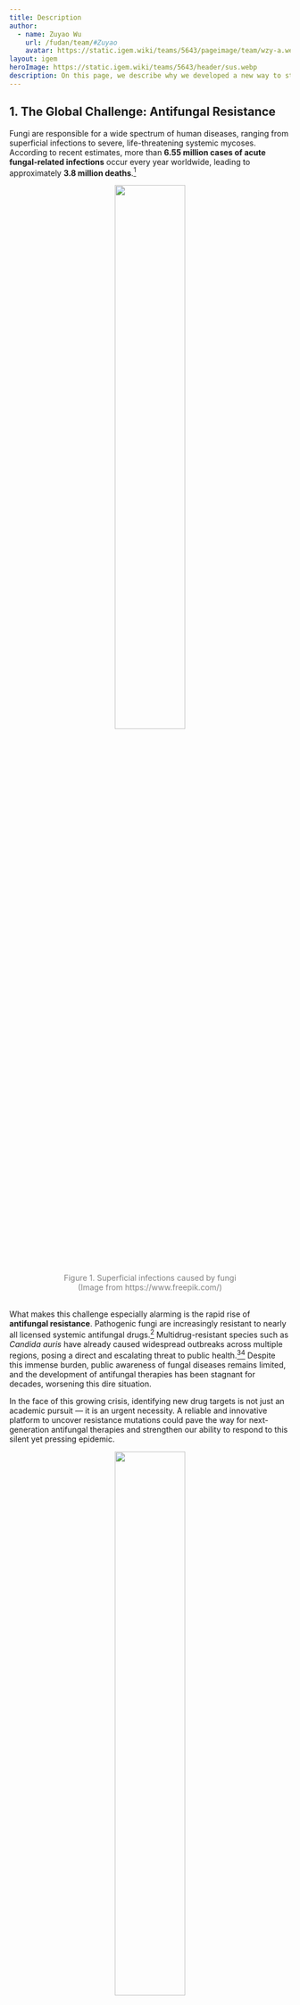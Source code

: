 ```yaml
---
title: Description
author:
  - name: Zuyao Wu
    url: /fudan/team/#Zuyao
    avatar: https://static.igem.wiki/teams/5643/pageimage/team/wzy-a.webp
layout: igem
heroImage: https://static.igem.wiki/teams/5643/header/sus.webp
description: On this page, we describe why we developed a new way to study microbial evolution.
---
```


## 1. The Global Challenge: Antifungal Resistance

Fungi are responsible for a wide spectrum of human diseases, ranging from superficial infections to severe, life-threatening systemic mycoses. According to recent estimates, more than **6.55 million cases of acute fungal-related infections** occur every year worldwide, leading to approximately **3.8 million deaths**.[^1]

<div style="text-align: center;" id="fig1">
    <img src="https://static.igem.wiki/teams/5643/pageimage/description/fig-1-fungal-infection.webp" style="width:50%"/>
    <div>
        <span style="color:gray">Figure 1. Superficial infections caused by fungi<br>
(Image from https://www.freepik.com/) </span>
        <br><br>
    </div>
</div>


What makes this challenge especially alarming is the rapid rise of **antifungal resistance**. Pathogenic fungi are increasingly resistant to nearly all licensed systemic antifungal drugs.[^2] Multidrug-resistant species such as *Candida auris* have already caused widespread outbreaks across multiple regions, posing a direct and escalating threat to public health.[^3][^4] Despite this immense burden, public awareness of fungal diseases remains limited, and the development of antifungal therapies has been stagnant for decades, worsening this dire situation.

In the face of this growing crisis, identifying new drug targets is not just an academic pursuit — it is an urgent necessity. A reliable and innovative platform to uncover resistance mutations could pave the way for next-generation antifungal therapies and strengthen our ability to respond to this silent yet pressing epidemic.

<div style="text-align: center;" id="fig2">
    <img src="https://static.igem.wiki/teams/5643/pageimage/description/antifungal-resistance.webp" style="width:50%"/>
    <div>
        <span style="color:gray">Figure 2. Antifungal Resistance<br>
(Image from https://www.freepik.com/) </span>
        <br><br>
    </div>
</div>


## 2. Current Limitations in Drug Target Discovery

Although the urgency of developing new antifungal strategies is clear, current approaches to identifying drug resistance mutations remain deeply limited. Most existing methods are **retrospective and static** which rely on analyzing clinical isolates or endpoint samples. These methods struggle with distinguishing the truly causative gene mutations for resistance versus incidental; face high computational demands and time burdens for sample preparation, sequencing, and analysis; lack standardized protocols for comparing results across labs or conditions. As a result, the most crucial aspect of resistance — **how it develops over time within populations** — remains largely invisible.[^5]

Taken together, these shortcomings demonstrate the need for a **new kind of platform**: one that is standardized, dynamic, and able to directly track resistance mutations in real time. Such a system would not only allow us to identify resistance earlier but also reveal the evolutionary pathways fungi take as they adapt, offering insights that static methods cannot provide.


## 3. Our Inspiration: From Multicellularity to Evolution

The turning point for our project came from an unexpected source of inspiration. While exploring literature on traceable evolution, one of our team members encountered the book *The Song of The Cell*[^6], which introduced the concept of **multicellularity as a visible form of short-term evolution**. This idea struck us profoundly. If multicellularity can make evolutionary change observable within the span of a few generations, perhaps it could also be used to track something as elusive and critical as the evolution of drug resistance. After all, fungi acquiring  resistance itself is an evolutionary process—fungal populations adapt to survive under drug pressure, and these adaptations leave a trail of mutations that, if properly recorded, could be studied in real time.



<div style="text-align: center;" id="fig3">
    <img src="https://static.igem.wiki/teams/5643/pageimage/description/fig2-the-song-of-the-cells.webp" style="width:80%"/>
    <div>
        <span style="color:gray">Figure 3. The inspiring page of the book <em>The Song of The Cell</em></span>
        <br><br>
    </div>
</div>

Intrigued by this possibility, we began tracing the origins of multicellular yeast research and were surprised to discover that it had strong ties to our own university. The pioneering work in this field was carried out by our alumnus **Kai Tong**, under the mentorship of Professor [Ratcliff](https://ratclifflab.biosci.gatech.edu/), a leading researcher in experimental evolution. When we reached out to them, they not only affirmed the novelty of our idea but also encouraged us that such a system could indeed be feasible. Their guidance and enthusiasm gave us the confidence to move forward.

This was the moment when a conceptual link turned into a concrete plan. We realized that by leveraging synthetic biology tools to engineer multicellular yeast as a living recorder, we could capture the evolutionary trajectory of antifungal resistance. From that moment, our project was born: building a platform that transforms the study of resistance from static snapshots into **dynamic, observable evolution in action**.


## 4. Our Solution: *DR. sTraTeGY*

This led the Fudan iGEM 2025 team to create *DR. sTraTeGY* (**Drug Resistance mutation Tracking Technology based on Grape Yeast**), an innovative platform to track the evolutionary dynamics of fungal resistance.

Our project uses a novel chassis organism, the multicellular **“Grape Yeast”**. Unlike traditional unicellular systems, Grape Yeast provides a structured, programmable arena where spatial organization and cell differentiation make evolutionary processes directly observable.

<div style="text-align: center;" id="fig4">
    <img src="https://static.igem.wiki/teams/5643/pageimage/description/wiki-logo-1.webp" style="width:50%"/>
    <div>
        <span style="color:gray">Figure 4. Our logo</span>
        <br><br>
    </div>
</div>

Building on this chassis, we developed two key modules: the **Timer**, which traces cell lineage and developmental history, and the **Recorder**, which inscribes the genetic footprint of evolutionary pressures. Together, they shift resistance research from static snapshots to a **dynamic, unfolding narrative**.

Through this design, our aim is to move beyond retrospective analysis and establish a system that not only tracks the resistance mutations but also visualizes the trajectories. Ultimately, *DR. sTraTeGY* offers a new framework to confront the global crisis of antifungal resistance—capturing fungal evolution, inspiring future research to build upon this new chassis and guiding the development of next-generation therapies.

Learn more about the design and construction of *DR. sTraTeGY* on our [Design](/design/) page.


## 5. From Wet-Lab to Dry-Lab: Model Integration

While the Grape Yeast chassis gives us a powerful biological platform to observe resistance in real time, experimental work alone is not enough. To systematically explore evolutionary dynamics and guide our design choices, we built a complementary computational tool: **YeastVerse**. This modeling platform was developed to bridge the wet lab and the dry lab, enabling us to simulate yeast behavior across diverse environmental conditions before committing resources to experiments.

YeastVerse allows us to do several critical things. It can screen feasible parameter ranges, ensuring that the design of our constructs is realistic and efficient. It helps us validate promoter selection and expression strategies, confirming whether the biological mechanisms we propose are likely to work as intended. It also provides clear design guidelines for subsequent wet-lab experiments, reducing unnecessary trial-and-error and making our engineering cycle more efficient.

<div style="text-align: center;" id="fig5">
    <img src="https://static.igem.wiki/teams/5643/pageimage/description/yeastverse-1.webp" style="width:80%"/>
    <div>
        <span style="color:gray">Figure 5. Using YeastVerse to simulate the growth of multicellular yeast</span>
        <br><br>
    </div>
</div>

By combining experimental and computational perspectives, we ensure that *DR. sTraTeGY* is not only observable but also predictable. In doing so, we provide future researchers with a robust framework to study resistance dynamics and design their own interventions with greater confidence.

Explore more details about **YeastVerse** on our [Model](/model/) page.


## 6. Beyond the Lab: Inclusivity &amp; Diversity

Just as fungi adapt under relentless drug pressure, patients with fungal infections similarly endure survival pressures not only from the disease itself but also from the social environments that surround them. As we studied fungal resistance, we became increasingly aware that those living with fungal infections often face challenges that go far beyond the biological disease itself. Many patients shared experiences of being **misunderstood, judged, or stigmatized** because of their condition. 

This observation reminds us that resilience is not merely a biological phenomenon but also a profoundly human one—shaped by systems that can either support or stigmatize. Guided by this perspective, our project seeks to remain rooted in laboratory research while staying connected to the lived experiences of the people it ultimately serves.

In response, we designed an outreach program that placed **inclusivity at its center**. We experimented with sensory-friendly and creative research methods that allowed participants to express what is often difficult to articulate in words. Through [participatory mapping](/Inclusivity/), patients, elderly participants, and transplant recipients used drawings, colors, and metaphors to reflect on their lived experiences. By employing approaches such as **PhotoVoice** and the **Science of Healing**, we invited participants to act as both contributors and "artists", giving them visibility and a stronger sense of agency.

<div style="text-align: center;" id="fig6">
    <img src="https://static.igem.wiki/teams/5643/pageimage/inclusivity/inclusivecharity.webp" style="width:100%"/>
    <div>
        <span style="color:gray">Figure 6. A glimpse into our Inclusivity activities</span>
        <br><br>
    </div>
</div>

These activities did more than document perspectives—they created spaces for dialogue,brought people together and opened channels for mutual understanding.  Just as we aim to track resistance evolution in real time, we also strive to make sure that those affected by fungal infections are seen and heard in real life. We believe that a scientific platform addressing antifungal resistance must also reflect the values of equity, respect, and shared humanity.

Discover vivid stories of our [Inclusivity](/Inclusivity/) activities.


## 7. Conclusion

Our project, *DR. sTraTeGY*, is more than a technological advancement - is our response to one of the most urgent yet underappreciated challenges in global health. The innovation of this project lies in the synergistic combination of its modules, making it a comprehensive tool that is far greater than the sum of its parts. By engineering the **Grape Yeast** as a multicellular chassis, and equipping it with the **Timer** and **Recorder** modules, we have created a living platform capable of transforming resistance research from static, retrospective analysis into real-time, observable evolution. This shift allows us not only to track resistance mutations but also to anticipate their trajectories, paving the way for the discovery of new antifungal targets and strategies.

Yet our vision extends beyond the laboratory. Through **YeastVerse**, our integrated computational model, we ensure that the biology we study is both predictable and testable, strengthening the Design–Build–Test–Learn cycle and offering future researchers a tool that can accelerate antifungal research. At the same time, our commitment to **inclusivity** ensures that science does not unfold in isolation but in conversation with the people most affected by fungal infections. By amplifying marginalized voices and creating new forms of dialogue, we show that scientific innovation and social responsibility can and must go hand in hand.

Together, these elements capture the essence of *DR. sTraTeGY*: not just a new way to study microbial evolution, but a new way of practicing science — advancing knowledge while serving humanity. We believe *DR. sTraTeGY* holds the potential to accelerate antifungal drug development, deepen our understanding of evolution, and stand as a vital tool in humanity’s defense against fungal threats.


## References

[^1]: Denning D. W. (2024). Global incidence and mortality of severe fungal disease. *The Lancet. Infectious diseases*, 24(7), e428–e438. DOI: 10.1016/S1473-3099(23)00692-8
[^2]: Fisher, M. C., Alastruey-Izquierdo, A., Berman, J., Bicanic, T., Bignell, E. M., Bowyer, P., Bromley, M., Brüggemann, R., Garber, G., Cornely, O. A., Gurr, S. J., Harrison, T. S., Kuijper, E., Rhodes, J., Sheppard, D. C., Warris, A., White, P. L., Xu, J., Zwaan, B., & Verweij, P. E. (2022). Tackling the emerging threat of antifungal resistance to human health. *Nature reviews. Microbiology*, 20(9), 557–571. DOI: 10.1038/s41579-022-00720-1
[^3]: Bhargava, A., Klamer, K., Sharma, M., Ortiz, D., & Saravolatz, L. (2025). *Candida auris*: A Continuing Threat. *Microorganisms*, 13(3), 652. DOI: 10.3390/microorganisms13030652
[^4]: Shawn R. Lockhart, Kizee A. Etienne, Snigdha Vallabhaneni, Joveria Farooqi, Anuradha Chowdhary, Nelesh P. Govender, Arnaldo Lopes Colombo, Belinda Calvo, Christina A. Cuomo, Christopher A. Desjardins, Elizabeth L. Berkow, Mariana Castanheira, Rindidzani E. Magobo, Kauser Jabeen, Rana J. Asghar, Jacques F. Meis, Brendan Jackson, Tom Chiller, Anastasia P. Litvintseva, Simultaneous Emergence of Multidrug-Resistant *Candida auris* on 3 Continents Confirmed by Whole-Genome Sequencing and Epidemiological Analyses, *Clinical Infectious Diseases*, Volume 64, Issue 2, 15 January 2017, Pages 134–140, DOI: 10.1093/cid/ciw691
[^5]: Blundell, J. R., & Levy, S. F. (2014). Beyond genome sequencing: lineage tracking with barcodes to study the dynamics of evolution, infection, and cancer. *Genomics*, 104(6 Pt A), 417–430. DOI: 10.1016/j.ygeno.2014.09.005
[^6]: Mukherjee, S. (2022). *The song of the cell: An exploration of medicine and the new human*. Scribner.
